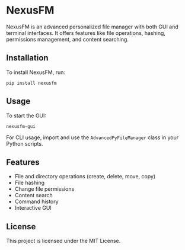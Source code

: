 # NexusFM

NexusFM is an advanced personalized file manager with both GUI and terminal interfaces. It offers features like file operations, hashing, permissions management, and content searching.

## Installation

To install NexusFM, run:

```
pip install nexusfm
```

## Usage

To start the GUI:

```
nexusfm-gui
```

For CLI usage, import and use the `AdvancedPyFileManager` class in your Python scripts.

## Features

- File and directory operations (create, delete, move, copy)
- File hashing
- Change file permissions
- Content search
- Command history
- Interactive GUI

## License

This project is licensed under the MIT License.